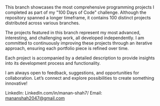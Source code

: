 This branch showcases the most comprehensive programming projects I completed as part of my "100 Days of Code" challenge. Although the repository spanned a longer timeframe, it contains 100 distinct projects distributed across various branches.

The projects featured in this branch represent my most advanced, interesting, and challenging work, all developed independently. I am committed to continuously improving these projects through an iterative approach, ensuring each portfolio piece is refined over time.

Each project is accompanied by a detailed description to provide insights into its development process and functionality.

I am always open to feedback, suggestions, and opportunities for collaboration. Let’s connect and explore possibilities to create something innovative!

LinkedIn: LinkedIn.com/in/manan-shah7/
Email: mananshah2047@gmail.com
